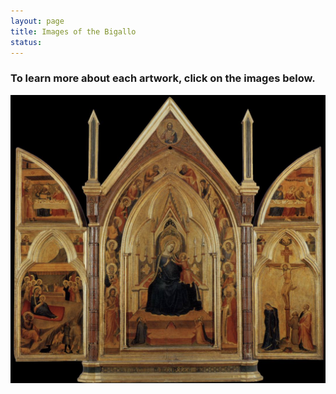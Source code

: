 ```yaml
---
layout: page
title: Images of the Bigallo 
status: 
---
```


<article>
     <h3>To learn more about each artwork, click on the images below.</h3>
<a href="https://florenceasitwas.wlu.edu/art/bigallo-triptych.html" title="Redirect to Bigallo Triptych">
    <img src="/assets/images/bigallo_triptych.png" alt="Bigallo Triptych" />
